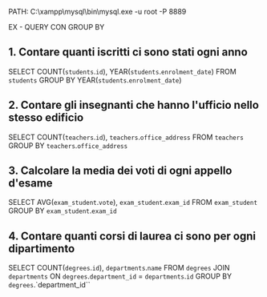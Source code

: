 PATH: C:\\xampp\\mysql\\bin\\mysql.exe -u root -P 8889

EX - QUERY CON GROUP BY

## 1. Contare quanti iscritti ci sono stati ogni anno

SELECT COUNT(`students`.`id`), YEAR(`students`.`enrolment_date`)
FROM `students`
GROUP BY YEAR(`students`.`enrolment_date`)

## 2. Contare gli insegnanti che hanno l'ufficio nello stesso edificio

SELECT COUNT(`teachers`.`id`), `teachers`.`office_address`
FROM `teachers`
GROUP BY `teachers`.`office_address`

## 3. Calcolare la media dei voti di ogni appello d'esame

SELECT AVG(`exam_student`.`vote`), `exam_student`.`exam_id`
FROM `exam_student`
GROUP BY `exam_student`.`exam_id`

## 4. Contare quanti corsi di laurea ci sono per ogni dipartimento

SELECT COUNT(`degrees`.`id`), `departments`.`name`
FROM `degrees`
JOIN `departments` ON `degrees`.`department_id` = `departments`.`id`
GROUP BY `degrees`.`department_id``
